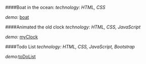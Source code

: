 

####Boat in the ocean: 
_technology: HTML, CSS_

_demo:_ [boat](https://tanyazamorska.github.io/boat/index.html)

####Animated the old clock
_technology: HTML, CSS, JavaScript_

_demo:_ [myClock](https://tanyazamorska.github.io/myClock/index.html)

####Todo List
_technology: HTML, CSS, JavaScript, Bootstrap_

_demo:_[toDoList](https://tanyazamorska.github.io/todo-list-vanilla-js/index.html)

